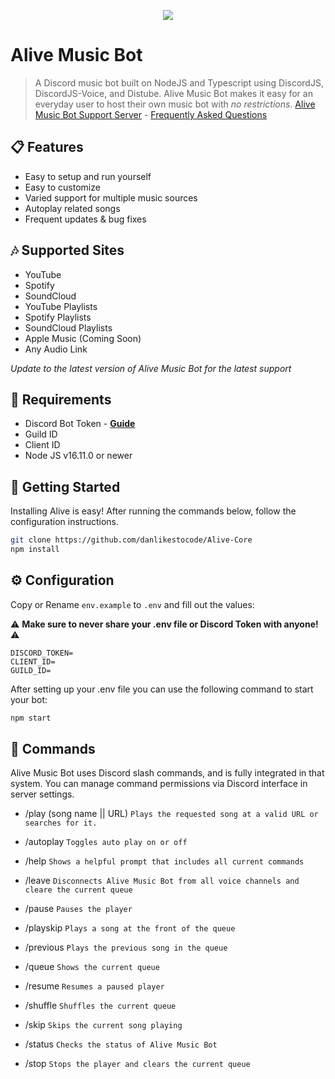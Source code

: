 <div align="center">
    <p>
        <a href="https://github.com/danlikestocode/Alive-Core/releases">
        <img src="https://i.imgur.com/61i0MIA.png">
        </a>
    </p>
</div>

# Alive Music Bot

> A Discord music bot built on NodeJS and Typescript using DiscordJS, DiscordJS-Voice, and Distube. Alive Music Bot makes it easy for an everyday user to host their own music bot with *no restrictions*.
> [Alive Music Bot Support Server](https://apeswon.club) - [Frequently Asked Questions](https://apeswon.club)

## 📋 Features
- Easy to setup and run yourself
- Easy to customize
- Varied support for multiple music sources
- Autoplay related songs
- Frequent updates & bug fixes

## 🎶 Supported Sites
- YouTube
- Spotify
- SoundCloud
- YouTube Playlists
- Spotify Playlists
- SoundCloud Playlists
- Apple Music (Coming Soon)
- Any Audio Link

*Update to the latest version of Alive Music Bot for the latest support*

## 🧾 Requirements
- Discord Bot Token - **[Guide](https://discordjs.guide/preparations/setting-up-a-bot-application.html#creating-your-bot)**
- Guild ID
- Client ID
- Node JS v16.11.0 or newer

## 🚀 Getting Started

Installing Alive is easy! After running the commands below, follow the configuration instructions.

```sh
git clone https://github.com/danlikestocode/Alive-Core
npm install
```

## ⚙️ Configuration

Copy or Rename `env.example` to `.env` and fill out the values:

⚠️ **Make sure to never share your .env file or Discord Token with anyone!** ⚠️

```env
DISCORD_TOKEN= 
CLIENT_ID= 
GUILD_ID= 
```

After setting up your .env file you can use the following command to start your bot:

```sh
npm start
```

## 📝 Commands

Alive Music Bot uses Discord slash commands, and is fully integrated in that system.
You can manage command permissions via Discord interface in server settings.

- /play (song name || URL)
`Plays the requested song at a valid URL or searches for it.`

- /autoplay
`Toggles auto play on or off`

- /help
`Shows a helpful prompt that includes all current commands`

- /leave
`Disconnects Alive Music Bot from all voice channels and cleare the current queue`

- /pause
`Pauses the player`

- /playskip
`Plays a song at the front of the queue`

- /previous
`Plays the previous song in the queue`

- /queue
`Shows the current queue`

- /resume
`Resumes a paused player`

- /shuffle
`Shuffles the current queue`

- /skip
`Skips the current song playing`

- /status
`Checks the status of Alive Music Bot`

- /stop
`Stops the player and clears the current queue`




